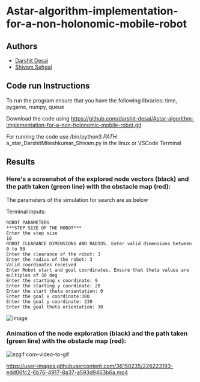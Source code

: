 # Astar-algorithm-implementation-for-a-non-holonomic-mobile-robot

## Authors
- [Darshit Desai](https://github.com/darshit-desai)
- [Shivam Sehgal](https://github.com/shivamsehgal77)

## Code run Instructions

To run the program ensure that you have the following libraries: time, pygame, numpy, queue

Download the code using https://github.com/darshit-desai/Astar-algorithm-implementation-for-a-non-holonomic-mobile-robot.git

For running the code use /bin/python3 $PATH$ a_star_DarshitMiteshkumar_Shivam.py in the linux or VSCode Terminal

## Results

### Here's a screenshot of the explored node vectors (black) and the path taken (green line) with the obstacle map (red):

The parameters of the simulation for search are as below

Terminal inputs:

    ROBOT PARAMETERS
    ***STEP SIZE OF THE ROBOT***
    Enter the step size 
    10
    ROBOT CLEARANCE DIMENSIONS AND RADIUS. Enter valid dimensions between 0 to 50
    Enter the clearance of the robot: 3
    Enter the radius of the robot: 3
    Valid coordinates received
    Enter Robot start and goal coordinates. Ensure that theta values are multiples of 30 deg
    Enter the starting x coordinate: 9
    Enter the starting y coordinate: 20
    Enter the start theta orientation: 0
    Enter the goal x coordinate:300
    Enter the goal y coordinate: 230
    Enter the goal theta orientation: 30
![image](https://user-images.githubusercontent.com/36150235/226221895-8a29293c-3d1f-45f7-80d0-6db00250d0f7.png)

### Animation of the node exploration (black) and the path taken (green line) with the obstacle map (red):
![ezgif com-video-to-gif](https://user-images.githubusercontent.com/36150235/226222995-05983ea1-9c1d-43a7-8b39-09277a598147.gif)



https://user-images.githubusercontent.com/36150235/226223193-edd06fc2-6b76-4917-8a37-a593d9463b6a.mp4










